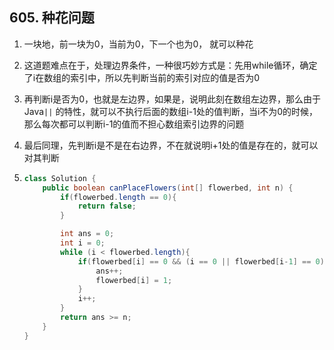 ## 605. 种花问题

1. 一块地，前一块为0，当前为0，下一个也为0， 就可以种花

2. 这道题难点在于，处理边界条件，一种很巧妙方式是：先用while循环，确定了i在数组的索引中，所以先判断当前的索引对应的值是否为0

3. 再判断i是否为0，也就是左边界，如果是，说明此刻在数组左边界，那么由于Java`||` 的特性，就可以不执行后面的数组i-1处的值判断，当i不为0的时候，那么每次都可以判断i-1的值而不担心数组索引边界的问题

4. 最后同理，先判断i是不是在右边界，不在就说明i+1处的值是存在的，就可以对其判断

5. ```java
   class Solution {
       public boolean canPlaceFlowers(int[] flowerbed, int n) {
           if(flowerbed.length == 0){
               return false;
           }
   
           int ans = 0;
           int i = 0;
           while (i < flowerbed.length){
               if(flowerbed[i] == 0 && (i == 0 || flowerbed[i-1] == 0) && (i == flowerbed.length - 1 || flowerbed[i+1] == 0)){
                   ans++;
                   flowerbed[i] = 1;
               }
               i++;
           }
           return ans >= n;
       }
   }
   ```

   